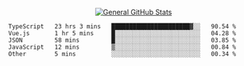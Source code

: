 <p align="center">
  <a href="https://github.com/AndyDevv">
    <img src="https://github-readme-stats.vercel.app/api?username=AndyDevv&custom_title=General%20GitHub%20Stats&theme=aura_dark" alt="General GitHub Stats">
  </a>
</p>

<!--START_SECTION:waka-->
```text
TypeScript   23 hrs 3 mins   ██████████████████████▓░░   90.54 % 
Vue.js       1 hr 5 mins     █░░░░░░░░░░░░░░░░░░░░░░░░   04.28 % 
JSON         58 mins         █░░░░░░░░░░░░░░░░░░░░░░░░   03.85 % 
JavaScript   12 mins         ▒░░░░░░░░░░░░░░░░░░░░░░░░   00.84 % 
Other        5 mins          ░░░░░░░░░░░░░░░░░░░░░░░░░   00.34 % 
```
<!--END_SECTION:waka-->
